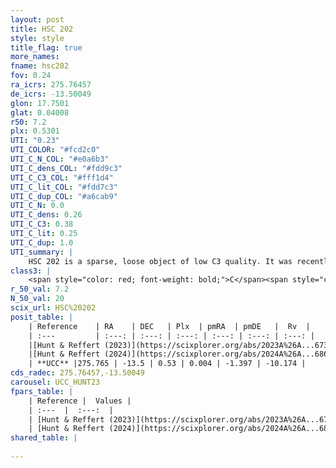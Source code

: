 ```yaml
---
layout: post
title: HSC 202
style: style
title_flag: true
more_names: 
fname: hsc202
fov: 0.24
ra_icrs: 275.76457
de_icrs: -13.50049
glon: 17.7501
glat: 0.04008
r50: 7.2
plx: 0.5301
UTI: "0.23"
UTI_COLOR: "#fcd2c0"
UTI_C_N_COL: "#e0a6b3"
UTI_C_dens_COL: "#fdd9c3"
UTI_C_C3_COL: "#fff1d4"
UTI_C_lit_COL: "#fdd7c3"
UTI_C_dup_COL: "#a6cab9"
UTI_C_N: 0.0
UTI_C_dens: 0.26
UTI_C_C3: 0.38
UTI_C_lit: 0.25
UTI_C_dup: 1.0
UTI_summary: |
    HSC 202 is a sparse, loose object of low C3 quality. It was recently reported in the literature.<br><br><span style="color: #99180f; font-weight: bold;">Warning: </span>contains less than 25 stars with <i>P>0.5</i> estimated.
class3: |
    <span style="color: red; font-weight: bold;">C</span><span style="color: #FFC300; font-weight: bold;">B</span>
r_50_val: 7.2
N_50_val: 20
scix_url: HSC%20202
posit_table: |
    | Reference    | RA    | DEC   | Plx  | pmRA  | pmDE   |  Rv  |
    | :---         | :---: | :---: | :---: | :---: | :---: | :---: |
    |[Hunt & Reffert (2023)](https://scixplorer.org/abs/2023A%26A...673A.114H) | 275.773 | -13.452 | 0.532 | 0.017 | -1.413 | -22.919 |
    |[Hunt & Reffert (2024)](https://scixplorer.org/abs/2024A%26A...686A..42H) | 275.773 | -13.452 | 0.532 | 0.017 | -1.413 | -22.919 |
    | **UCC** |275.765 | -13.5 | 0.53 | 0.004 | -1.397 | -10.174 | 
cds_radec: 275.76457,-13.50049
carousel: UCC_HUNT23
fpars_table: |
    | Reference |  Values |
    | :---  |  :---:  |
    | [Hunt & Reffert (2023)](https://scixplorer.org/abs/2023A%26A...673A.114H) | `AV50=3.261, diffAV50=1.966, MOD50=11.239, logAge50=8.295` |
    | [Hunt & Reffert (2024)](https://scixplorer.org/abs/2024A%26A...686A..42H) | `MassJ=150.125` |
shared_table: |
    
---
```

